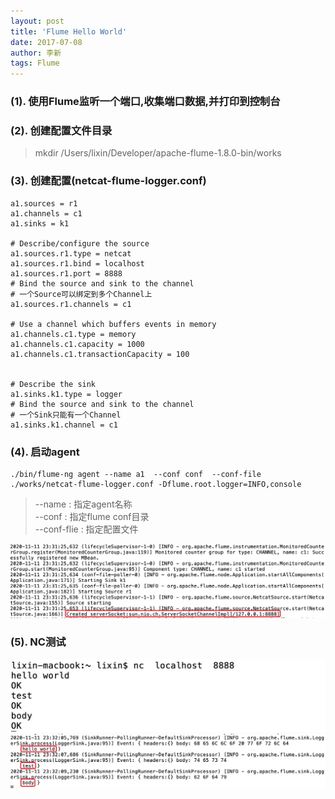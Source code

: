 ```yaml
---
layout: post
title: 'Flume Hello World'
date: 2017-07-08
author: 李新
tags: Flume
---
```


### (1). 使用Flume监听一个端口,收集端口数据,并打印到控制台
### (2). 创建配置文件目录

> mkdir /Users/lixin/Developer/apache-flume-1.8.0-bin/works

### (3). 创建配置(netcat-flume-logger.conf)
```
a1.sources = r1
a1.channels = c1
a1.sinks = k1

# Describe/configure the source
a1.sources.r1.type = netcat
a1.sources.r1.bind = localhost
a1.sources.r1.port = 8888
# Bind the source and sink to the channel
# 一个Source可以绑定到多个Channel上
a1.sources.r1.channels = c1

# Use a channel which buffers events in memory
a1.channels.c1.type = memory
a1.channels.c1.capacity = 1000
a1.channels.c1.transactionCapacity = 100


# Describe the sink
a1.sinks.k1.type = logger
# Bind the source and sink to the channel
# 一个Sink只能有一个Channel
a1.sinks.k1.channel = c1
```

### (4). 启动agent
```
./bin/flume-ng agent --name a1  --conf conf  --conf-file ./works/netcat-flume-logger.conf -Dflume.root.logger=INFO,console
```

>   --name         : 指定agent名称    
>   --conf         : 指定flume conf目录  
>   --conf-flie    : 指定配置文件    

!["Flume Agent启动"](/assets/flume/imgs/flume-agent-start.png)

### (5). NC测试
!["NC连接到Flume"](/assets/flume/imgs/nc-connect-flume.jpg)
!["Flume事件日志"](/assets/flume/imgs/flume-agent-event-log.png)




